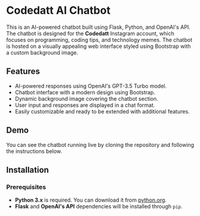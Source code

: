 # Codedatt AI Chatbot

This is an AI-powered chatbot built using Flask, Python, and OpenAI's API. The chatbot is designed for the **Codedatt** Instagram account, which focuses on programming, coding tips, and technology memes. The chatbot is hosted on a visually appealing web interface styled using Bootstrap with a custom background image.

## Features

- AI-powered responses using OpenAI's GPT-3.5 Turbo model.
- Chatbot interface with a modern design using Bootstrap.
- Dynamic background image covering the chatbot section.
- User input and responses are displayed in a chat format.
- Easily customizable and ready to be extended with additional features.

## Demo

You can see the chatbot running live by cloning the repository and following the instructions below.

## Installation

### Prerequisites

- **Python 3.x** is required. You can download it from [python.org](https://www.python.org/downloads/).
- **Flask** and **OpenAI's API** dependencies will be installed through `pip`.

